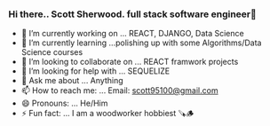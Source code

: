 ### Hi there.. Scott Sherwood. full stack software engineer👋



- 🔭 I’m currently working on ... REACT, DJANGO, Data Science
- 🌱 I’m currently learning ...polishing up with some Algorithms/Data Science courses  
- 👯 I’m looking to collaborate on ... REACT framwork projects
- 🤔 I’m looking for help with ... SEQUELIZE 
- 💬 Ask me about ... Anything
- 📫 How to reach me: ... Email: scott95100@gmail.com
- 😄 Pronouns: ... He/Him
- ⚡ Fun fact: ... I am a woodworker hobbiest 🪚🪵

